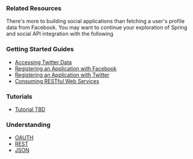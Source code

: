 ### Related Resources

There's more to building social applications than fetching a user's profile data from Facebook. You may want to continue your exploration of Spring and social API integration with the following

### Getting Started Guides

* [Accessing Twitter Data][gs-accessing-twitter]
* [Registering an Application with Facebook][gs-register-facebook-app]
* [Registering an Application with Twitter][gs-register-twitter-app]
* [Consuming RESTful Web Services][gs-consuming-rest]

[gs-accessing-twitter]: /guides/gs/accessing-twitter/content
[gs-register-facebook-app]: /guides/gs/register-facebook-app/content
[gs-register-twitter-app]: /guides/gs/register-twitter-app/content
[gs-consuming-rest]: /guides/gs/consuming-rest/content

### Tutorials

* [Tutorial TBD][tut-tbd]

[tut-tbd]: /guides/tutorials/tbd

### Understanding

* [OAUTH][u-oauth]
* [REST][u-rest]
* [JSON][u-json]

[u-oauth]: /understanding/oauth
[u-rest]: /understanding/rest
[u-json]: /understanding/json
